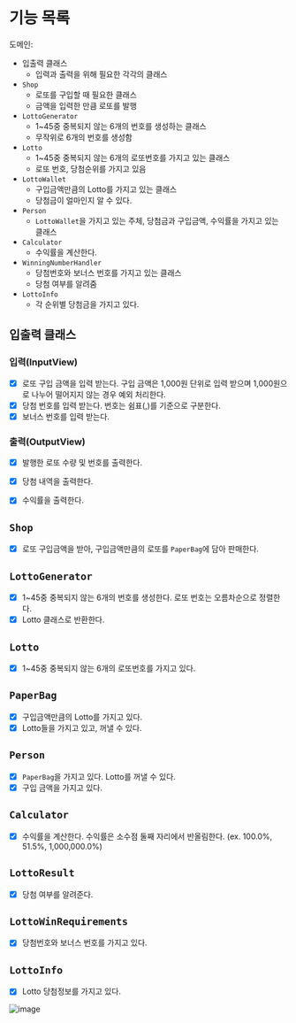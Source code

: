 # 기능 목록
도메인: 
- 입출력 클래스
  - 입력과 출력을 위해 필요한 각각의 클래스
- `Shop`
  - 로또를 구입할 때 필요한 클래스
  - 금액을 입력한 만큼 로또를 발행
- `LottoGenerator`
  - 1~45중 중복되지 않는 6개의 번호를 생성하는 클래스
  - 무작위로 6개의 번호를 생성함
- `Lotto`
  - 1~45중 중복되지 않는 6개의 로또번호를 가지고 있는 클래스
  - 로또 번호, 당첨순위를 가지고 있음
- `LottoWallet`
  - 구입금액만큼의 Lotto를 가지고 있는 클래스
  - 당첨금이 얼마인지 알 수 있다.
- `Person`
  - `LottoWallet`을 가지고 있는 주체, 당첨금과 구입금액, 수익률을 가지고 있는 클래스
- `Calculator`
  - 수익률을 계산한다.
- `WinningNumberHandler`
  - 당첨번호와 보너스 번호를 가지고 있는 클래스
  - 당첨 여부를 알려줌
- `LottoInfo`
  - 각 순위별 당첨금을 가지고 있다.

## 입출력 클래스
### 입력(InputView)
- [x] 로또 구입 금액을 입력 받는다. 구입 금액은 1,000원 단위로 입력 받으며 1,000원으로 나누어 떨어지지 않는 경우 예외 처리한다.
- [x] 당첨 번호를 입력 받는다. 번호는 쉼표(,)를 기준으로 구분한다.
- [x] 보너스 번호를 입력 받는다.

### 출력(OutputView)
- [x] 발행한 로또 수량 및 번호를 출력한다.
- [x] 당첨 내역을 출력한다.
- [x] 수익률을 출력한다.


## `Shop`
- [x] 로또 구입금액을 받아, 구입금액만큼의 로또를 `PaperBag`에 담아 판매한다.

## `LottoGenerator`
- [x] 1~45중 중복되지 않는 6개의 번호를 생성한다. 로또 번호는 오름차순으로 정렬한다.
- [x] Lotto 클래스로 반환한다.

## `Lotto`
- [x] 1~45중 중복되지 않는 6개의 로또번호를 가지고 있다.

## `PaperBag`
- [x] 구입금액만큼의 Lotto를 가지고 있다.
- [x] Lotto들을 가지고 있고, 꺼낼 수 있다.

## `Person`
- [x] `PaperBag`을 가지고 있다. Lotto를 꺼낼 수 있다.
- [x] 구입 금액을 가지고 있다.

## `Calculator`
- [x] 수익률을 계산한다. 수익률은 소수점 둘째 자리에서 반올림한다. (ex. 100.0%, 51.5%, 1,000,000.0%)

## `LottoResult`
- [x] 당첨 여부를 알려준다.

## `LottoWinRequirements`
- [x] 당첨번호와 보너스 번호를 가지고 있다.

## `LottoInfo`
- [x] Lotto 당첨정보를 가지고 있다.

![image](https://github.com/speculatingwook/blog-full-of-desire/assets/105579811/4f5d8676-3a90-4645-a397-055e74490f1d)